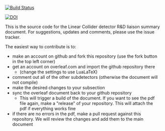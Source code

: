[![Build Status](https://travis-ci.com/linearcollider/DetectorLiaisonReport.svg?branch=master)](https://travis-ci.com/linearcollider/DetectorLiaisonReport)

[![DOI](https://zenodo.org/badge/145078484.svg)](https://zenodo.org/badge/latestdoi/145078484)

This is the source code for the Linear Collider detector R&D liaison summary document.
For suggestions, updates and comments, please use the issue tracker.

The easiest way to contribute is to:
 - make an account on github and fork this repository (use the fork button in the top left corner)
 - get an account on overleaf.com and import the github repository there
    - (change the settings to use LuaLaTeX)
- comment out all of the other subdetectors (otherwise the document will not compile)
- make the desired changes to your subsection
- sync the overleaf document back to your github repository
    - This will trigger a build of the document. If you want to see the pdf file again, make a "release" of your repository. This will attach the pdf if everything works fine
- if there are no errors in the pdf, make a pull request against this repository. We will review the changes and add them to the main document
